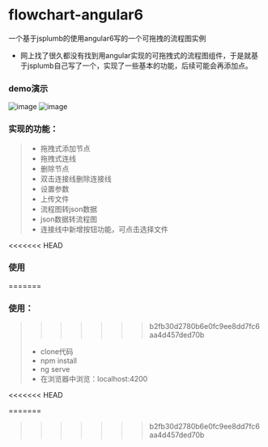 # flowchart-angular6
一个基于jsplumb的使用angular6写的一个可拖拽的流程图实例

* 网上找了很久都没有找到用angular实现的可拖拽式的流程图组件，于是就基于jsplumb自己写了一个，实现了一些基本的功能，后续可能会再添加点。

### demo演示
![image](https://github.com/DesignHhuang/flowchart-angular6/blob/master/src/assets/image/yanshi.gif)
![image](https://github.com/DesignHhuang/flowchart-angular6/blob/master/src/assets/image/yanshi2.gif)


### 实现的功能：
> * 拖拽式添加节点
> * 拖拽式连线
> * 删除节点
> * 双击连接线删除连接线
> * 设置参数
> * 上传文件
> * 流程图转json数据
> * json数据转流程图
> * 连接线中新增按钮功能，可点击选择文件

<<<<<<< HEAD
### 使用
=======
### 使用：

>>>>>>> b2fb30d2780b6e0fc9ee8dd7fc6aa4d457ded70b
> * clone代码
> * npm install
> * ng serve
> * 在浏览器中浏览：localhost:4200

<<<<<<< HEAD




=======
>>>>>>> b2fb30d2780b6e0fc9ee8dd7fc6aa4d457ded70b



